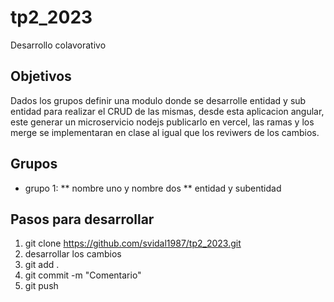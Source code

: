 # tp2_2023
Desarrollo colavorativo

## Objetivos
Dados los grupos definir una modulo donde se desarrolle entidad y sub entidad para realizar el CRUD de las mismas, desde esta aplicacion angular, este generar  un microservicio nodejs publicarlo en vercel, las ramas y los merge se implementaran en clase al igual que los reviwers de los cambios.

## Grupos
* grupo 1: 
** nombre uno y nombre dos
** entidad y subentidad


## Pasos para desarrollar
1. git clone https://github.com/svidal1987/tp2_2023.git
2. desarrollar los cambios
3. git add .
4. git commit -m "Comentario"
5. git push
